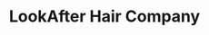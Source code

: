 ---
title: "LookAfter Hair Company"
url: /lake-saint-louis/lookafter-hair-company/
shop: hairdresser
---